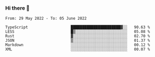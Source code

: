 ### Hi there 👋

<!--START_SECTION:waka-->

```text
From: 29 May 2022 - To: 05 June 2022

TypeScript                   ██████████████████████▓░░   90.63 %
LESS                         █▒░░░░░░░░░░░░░░░░░░░░░░░   05.08 %
Rust                         ▓░░░░░░░░░░░░░░░░░░░░░░░░   02.70 %
JSON                         ▒░░░░░░░░░░░░░░░░░░░░░░░░   01.37 %
Markdown                     ░░░░░░░░░░░░░░░░░░░░░░░░░   00.12 %
XML                          ░░░░░░░░░░░░░░░░░░░░░░░░░   00.07 %
```

<!--END_SECTION:waka-->

<!--
**jtaox/jtaox** is a ✨ _special_ ✨ repository because its `README.md` (this file) appears on your GitHub profile.

Here are some ideas to get you started:

- 🔭 I’m currently working on ...
- 🌱 I’m currently learning ...
- 👯 I’m looking to collaborate on ...
- 🤔 I’m looking for help with ...
- 💬 Ask me about ...
- 📫 How to reach me: ...
- 😄 Pronouns: ...
- ⚡ Fun fact: ...
-->
